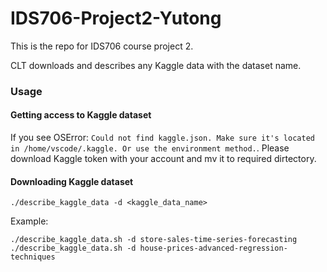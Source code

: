 # IDS706-Project2-Yutong
This is the repo for IDS706 course project 2.

CLT downloads and describes any Kaggle data with the dataset name.

### Usage

#### Getting access to Kaggle dataset

If you see OSError: `Could not find kaggle.json. Make sure it's located in /home/vscode/.kaggle. Or use the environment method.`. Please download Kaggle token with your account and mv it to required dirtectory.

#### Downloading Kaggle dataset

`./describe_kaggle_data -d <kaggle_data_name>`

Example: 

`./describe_kaggle_data.sh -d store-sales-time-series-forecasting`
`./describe_kaggle_data.sh -d house-prices-advanced-regression-techniques`